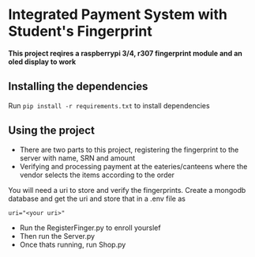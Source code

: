 # Integrated Payment System with Student's Fingerprint

**This project reqires a raspberrypi 3/4, r307 fingerprint module and an oled display to work**

## Installing the dependencies 

Run ```pip install -r requirements.txt``` to install dependencies

## Using the project
- There are two parts to this project, registering the fingerprint to the server with name, SRN and amount
- Verifying and processing payment at the eateries/canteens where the vendor selects the items according to the order

You will need a uri to store and verify the fingerprints. Create a mongodb database and get the uri and store that in a .env file as

```uri="<your uri>"```

- Run the RegisterFinger.py to enroll yourslef 
- Then run the Server.py
- Once thats running, run Shop.py



